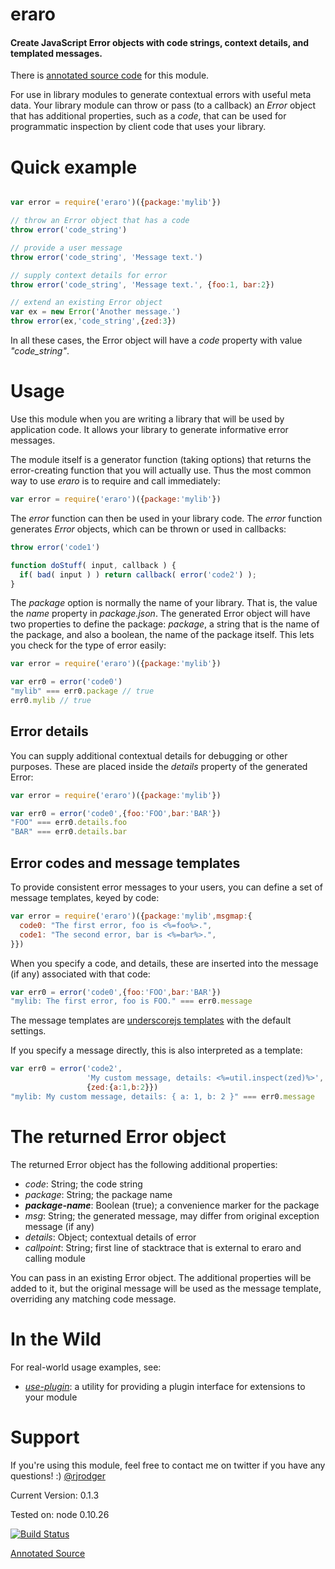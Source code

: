 eraro
=====

#### Create JavaScript Error objects with code strings, context details, and templated messages.

There is [annotated source code](http://rjrodger.github.io/eraro/doc/eraro.html) for this module.

For use in library modules to generate contextual errors with useful
meta data. Your library module can throw or pass (to a callback) an
_Error_ object that has additional properties, such as a _code_, that
can be used for programmatic inspection by client code that uses your
library.


# Quick example

```JavaScript

var error = require('eraro')({package:'mylib'})

// throw an Error object that has a code
throw error('code_string')

// provide a user message
throw error('code_string', 'Message text.')

// supply context details for error
throw error('code_string', 'Message text.', {foo:1, bar:2})

// extend an existing Error object
var ex = new Error('Another message.')
throw error(ex,'code_string',{zed:3})
```

In all these cases, the Error object will have a _code_ property with value _"code_string"_.


# Usage

Use this module when you are writing a library that will be used by
application code. It allows your library to generate informative error messages.

The module itself is a generator function (taking options) that
returns the error-creating function that you will actually use. Thus
the most common way to use _eraro_ is to require and call immediately:

```JavaScript
var error = require('eraro')({package:'mylib'})
```

The _error_ function can then be used in your library code. The
_error_ function generates _Error_ objects, which can be thrown or used in callbacks:

```JavaScript
throw error('code1')

function doStuff( input, callback ) {
  if( bad( input ) ) return callback( error('code2') );
}
```

The _package_ option is normally the name of your library. That is, the value
the _name_ property in _package.json_. The generated Error object will
have two properties to define the package: _package_, a string that is
the name of the package, and also a boolean, the name of the package itself.
This lets you check for the type of error easily:

```JavaScript
var error = require('eraro')({package:'mylib'})

var err0 = error('code0')
"mylib" === err0.package // true
err0.mylib // true
```


## Error details

You can supply additional contextual details for debugging or other
purposes. These are placed inside the _details_ property of the
generated Error:

```JavaScript
var error = require('eraro')({package:'mylib'})

var err0 = error('code0',{foo:'FOO',bar:'BAR'})
"FOO" === err0.details.foo
"BAR" === err0.details.bar
```



## Error codes and message templates

To provide consistent error messages to your users, you can define a set of message templates, keyed by code:

```JavaScript
var error = require('eraro')({package:'mylib',msgmap:{
  code0: "The first error, foo is <%=foo%>.",
  code1: "The second error, bar is <%=bar%>.",
}})
```

When you specify a code, and details, these are inserted into the message (if any) associated with that code:

```JavaScript
var err0 = error('code0',{foo:'FOO',bar:'BAR'})
"mylib: The first error, foo is FOO." === err0.message
```

The message templates are [underscorejs templates](http://underscorejs.org/#template) 
with the default settings.

If you specify a message directly, this is also interpreted as a template:

```JavaScript
var err0 = error('code2',
                 'My custom message, details: <%=util.inspect(zed)%>', 
                 {zed:{a:1,b:2}})
"mylib: My custom message, details: { a: 1, b: 2 }" === err0.message
```


# The returned Error object

The returned Error object has the following additional properties:

   * _code_: String; the code string
   * _package_: String; the package name
   * _**package-name**_: Boolean (true); a convenience marker for the package
   * _msg_: String; the generated message, may differ from original exception message (if any)
   * _details_: Object; contextual details of error
   * _callpoint_: String; first line of stacktrace that is external to eraro and calling module 

You can pass in an existing Error object. The additional properties
will be added to it, but the original message will be used as the
message template, overriding any matching code message.



# In the Wild

For real-world usage examples, see:

  * _[use-plugin](http://github.com/rjrodger/use-plugin)_: a utility for providing a plugin interface for extensions to your module


# Support

If you're using this module, feel free to contact me on twitter if you have any questions! :) [@rjrodger](http://twitter.com/rjrodger)

Current Version: 0.1.3

Tested on: node 0.10.26

[![Build Status](https://travis-ci.org/rjrodger/eraro.png?branch=master)](https://travis-ci.org/rjrodger/eraro)

[Annotated Source](http://rjrodger.github.io/eraro/doc/eraro.html)

